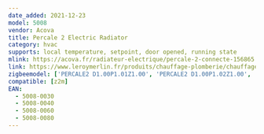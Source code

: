 ```yaml
---
date_added: 2021-12-23
model: 5008
vendor: Acova
title: Percale 2 Electric Radiator
category: hvac
supports: local temperature, setpoint, door opened, running state
mlink: https://acova.fr/radiateur-electrique/percale-2-connecte-156865
link: https://www.leroymerlin.fr/produits/chauffage-plomberie/chauffage-electrique/radiateur-electrique/radiateur-a-inertie/radiateur-electrique-a-inertie-seche-1500-w-acova-Percale-2-connecte-blanc-82646782.html
zigbeemodel: ['PERCALE2 D1.00P1.01Z1.00', 'PERCALE2 D1.00P1.02Z1.00', 'PERCALE2 D1.00P1.03Z1.00']
compatible: [z2m]
EAN:
  - 5008-0030
  - 5008-0040
  - 5008-0060
  - 5008-0080
---
```

